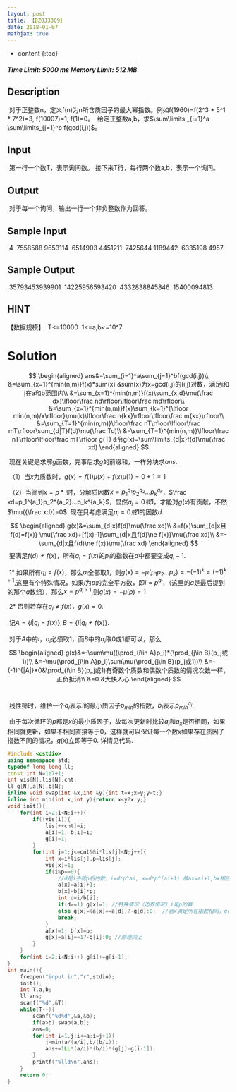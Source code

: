 ```yaml
---
layout: post
title: 【BZOJ3309】
date: 2018-01-07
mathjax: true
---
```

* content
{:toc}
##### Time Limit: 5000 ms   Memory Limit: 512 MB

## Description

​	对于正整数n，定义f(n)为n所含质因子的最大幂指数。例如f(1960)=f(2^3 * 5^1 * 7^2)=3, f(10007)=1, f(1)=0。
​	给定正整数a,b，求$\sum\limits _{i=1}^a \sum\limits_{j=1}^b f(gcd(i,j))$。

## Input

​	第一行一个数T，表示询问数。
接下来T行，每行两个数a,b，表示一个询问。

## Output

​	对于每一个询问，输出一行一个非负整数作为回答。

## Sample Input

​	4
​	7558588 9653114
​	6514903 4451211
​	7425644 1189442
​	6335198 4957

## Sample Output

​	35793453939901
​	14225956593420
​	4332838845846
​	15400094813

## HINT

【数据规模】
​	T<=10000
​	1<=a,b<=10^7



# Solution

$$
\begin{aligned}
ans&=\sum_{i=1}^a\sum_{j=1}^bf(gcd(i,j))\\
&=\sum_{x=1}^{min(n,m)}f(x)*sum(x) &sum(x)为x=gcd(i,j)的(i,j)对数，满足i和j在a和b范围内\\
&=\sum_{x=1}^{min(n,m)}f(x)\sum_{x|d}\mu(\frac dx)\lfloor\frac nd\rfloor\lfloor\frac md\rfloor\\
&=\sum_{x=1}^{min(n,m)}f(x)\sum_{k=1}^{\lfloor min(n,m)/x\rfloor}\mu(k)\lfloor\frac n{kx}\rfloor\lfloor\frac m{kx}\rfloor\\
&=\sum_{T=1}^{min(n,m)}\lfloor\frac nT\rfloor\lfloor\frac mT\rfloor\sum_{d|T}f(d)\mu(\frac Td)\\
&=\sum_{T=1}^{min(n,m)}\lfloor\frac nT\rfloor\lfloor\frac mT\rfloor g(T) &令g(x)=\sum\limits_{d|x}f(d)\mu(\frac xd)
\end{aligned}
$$

​	现在关键是求解$g$函数，完事后求$g$的前缀和，一样分块求$ans$.

​	（1）当$x$为质数时，$g(x)=f(1)\mu(x)+f(x)\mu(1)=0+1=1$



​	（2）当筛到$x=p*i$时，分解质因数$x=p_1^{q_1}p_2^{q_2}...p_k^{q_k}$，$\frac xd=p_1^{a_1}p_2^{a_2}...p_k^{a_k}$，显然$a_i=0或1$，才能对$g(x)$有贡献，不然$\mu({\frac xd})=0$. 现在只考虑满足$a_i=0或1$的因数$d$.
$$
\begin{aligned}
g(x)&=\sum_{d|x}f(d)\mu(\frac xd)\\
&=f(x)\sum_{d|x且f(d)=f(x)} \mu(\frac xd)+[f(x)-1]\sum_{d|x且f(d)\ne f(x)}\mu(\frac xd)\\
&=-\sum_{d|x且f(d)\ne f(x)}\mu(\frac xd)
\end{aligned}
$$
​	要满足$f(d)\ne f(x)$，所有$q_i=f(x)$的$p_i$的指数在$d$中都要变成$q_i-1$. 

​	1°  如果所有$q_i=f(x)$，那么$a_i$全部取1，则$g(x)=-\mu(p_1p_2...p_k)=-(-1)^k=(-1)^{k+1}$,这里有个特殊情况，如果$i$为$p$的完全平方数，即$i=p^{a_i}$，（这里的$a$是最后提到的那个$a$数组），那么$x=p^{a_i+1}$,则$g(x)=-\mu(p)=1$

​	2°  否则若存在$q_i\ne f(x)$，$g(x)=0$.

​	记$A=\{i|q_i=f(x)\},B=\{i|q_i\ne f(x)\}$. 

​	对于$A$中的$i$，$a_i$必须取1，而$B$中的$a_i$取0或1都可以，那么
$$
\begin{aligned}
g(x)&=-\sum\mu((\prod_{i\in A}p_i)*(\prod_{j\in B}(p_j或1))\\
&=-\mu(\prod_{i\in A}p_i)\sum\mu(\prod_{j\in B}(p_j或1))\\
&=-(-1)^{|A|}*0&\prod_{i\in B}(p_j或1)有奇数个质数和偶数个质数的情况次数一样，正负抵消\\ 
&=0 &大快人心
\end{aligned}
$$
​	

​	线性筛时，维护一个$a_i$表示$i$的最小质因子$p_{min}$的指数，$b_i$表示$p_{min}^{a_i}$.

​	由于每次循环的$p$都是$x$的最小质因子，故每次更新时比较$a_i$和$a_x$是否相同，如果相同就更新，如果不相同直接等于0，这样就可以保证每一个数$x$如果存在质因子指数不同的情况，$g(x)$立即等于0. 详情见代码.

~~~c++
#include <cstdio>
using namespace std;
typedef long long ll;
const int N=1e7+1;
int vis[N],lis[N],cnt;
ll g[N],a[N],b[N];
inline void swap(int &x,int &y){int t=x;x=y;y=t;}
inline int min(int x,int y){return x<y?x:y;}
void init(){
	for(int i=2;i<N;i++){
		if(!vis[i]){
			lis[++cnt]=i;
			a[i]=1; b[i]=i;
			g[i]=1;
		}
		for(int j=1;j<=cnt&&i*lis[j]<N;j++){
			int x=i*lis[j],p=lis[j];
			vis[x]=1;
			if(i%p==0){
              	//d是i去除p后的数，i=d*p^ai, x=d*p^(ai+1) 故ax=ai+1,bx相应乘上p
				a[x]=a[i]+1;	
				b[x]=b[i]*p;
				int d=i/b[i];
				if(d==1) g[x]=1; //特殊情况（边界情况）i是p的幂 
				else g[x]=(a[x]==a[d])?-g[d]:0;	 //若x满足所有指数相同，g(x)=g(d)乘上-1，否则为0
				break;
			}
			a[x]=1; b[x]=p;
			g[x]=a[i]==1?-g[i]:0; //原理同上
		}
	}
	for(int i=2;i<N;i++) g[i]+=g[i-1];
}
int main(){
	freopen("input.in","r",stdin);
	init();
	int T,a,b;
	ll ans;
	scanf("%d",&T);
	while(T--){
		scanf("%d%d",&a,&b);
		if(a>b) swap(a,b);
		ans=0;
		for(int i=1,j;i<=a;i=j+1){
			j=min(a/(a/i),b/(b/i));
			ans+=1LL*(a/i)*(b/i)*(g[j]-g[i-1]);
		}
		printf("%lld\n",ans);
	}
	return 0;
}
~~~

